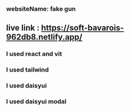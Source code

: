 ### websiteName: fake gun 

## live link : https://soft-bavarois-962db8.netlify.app/

### I used react and vit
### I used tailwind
### I used daisyui
### I used daisyui modal
